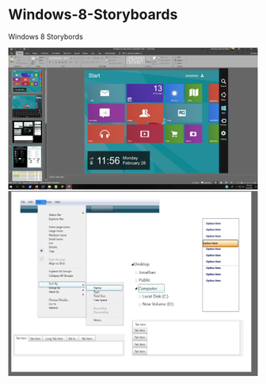 # Windows-8-Storyboards
Windows 8 Storybords

![Opensource](/Images/306465357_1241594456635104_7383251058226098212_n.jpg)
![Opensource](/Images/Untitled.png)
